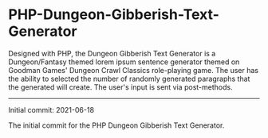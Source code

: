 # PHP-Dungeon-Gibberish-Text-Generator
Designed with PHP, the Dungeon Gibberish Text Generator is a Dungeon/Fantasy themed lorem ipsum sentence generator themed on Goodman Games' Dungeon Crawl Classics role-playing game.  The user has the ability to selected the number of randomly generated paragraphs that the generated will create.  The user's input is sent via post-methods.


-----------------


Initial commit: 2021-06-18

The initial commit for the PHP Dungeon Gibberish Text Generator.
